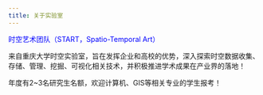 ```yaml
---
title: 关于实验室
---
```



<font color=blue>时空艺术团队（START，Spatio-Temporal Art）</font>

来自重庆大学时空实验室，旨在发挥企业和高校的优势，深入探索时空数据收集、存储、管理、挖掘、可视化相关技术，并积极推进学术成果在产业界的落地！

年度有2~3名研究生名额，欢迎计算机、GIS等相关专业的学生报考！